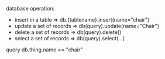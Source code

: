 database operation:
- insert in a table        => db.{tablename}.insert(name="chair")
- update a set of records  => db(query).update(name="Chair")
- delete a set of records  => db(query).delete()
- select a set of records  => db(query).select(...)

query
db.thing.name == "chair"